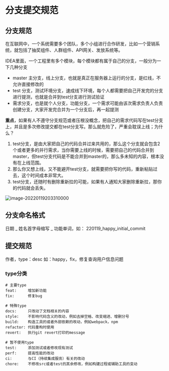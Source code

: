 # 分支提交规范

## 分支规范

在互联网中，一个系统需要多个团队，多个小组进行合作研发，比如一个营销系统，就包括了抽奖组件、人群组件、API网关、发放系统等。

IDEA里面，一个工程里有多个模块，每个模块都有属于自己的分支，一般分为一下几种分支

- master 主分支，线上分支，也就是真正在服务器上运行的分支，是红线，不允许直接修改的
- test 分支，测试环境分支，速成线下环境，每个人都需要把自己开发完的分支进行提测，也就是合并到test分支进行测试验证
- 需求分支，也是就个人分支，功能分支，一个需求可能由该次需求负责人负责创建分支，大家开发完合并为一个分支后，再一起提测

**重点**，如果有人不遵守分支规范或者压根没概念，把自己的需求代码写在test分支上，并且是多次修改提交都在test分支写。那么就危险了，严重会耽误上线；为什么？

1. test分支，是由大家把自己的代码合并过来共用的，那么这个分支就会包含2个或者更多的并行需求，当你需要上线的时候，需要把自己的代码合并到master，但test分支代码是不能合并到master的，那么多未知的内容，根本没有在上线范围。
2. 那么你又想上线，又不能避开test分支，就需要把你写的代码，重新粘贴过去，这个时间成本非常大。
3. test分支，还随时有删除重新拉的可能，如果有人通知大家删除重新拉，那你的代码就会丢失。

![image-20220119203310000](https://happychan.oss-cn-shenzhen.aliyuncs.com/img/image-20220119203310000.png)



## 分支命名格式

日期 _ 姓名首字母缩写 _ 功能单词，如： 220119_happy_initial_commit

## 提交规范

作者，type：desc 如：happy，fix，修复查询用户信息问题

### type分类

```shell
# 主要type
feat:     增加新功能
fix:      修复bug

# 特殊type
docs:     只改动了文档相关的内容
style:    不影响代码含义的改动，例如去掉空格、改变缩进、增删分号
build:    构造工具的或者外部依赖的改动，例如webpack，npm
refactor: 代码重构时使用
revert:   执行git revert打印的message

# 暂不使用type
test:     添加测试或者修改现有测试
perf:     提高性能的改动
ci:       与CI（持续集成服务）有关的改动
chore:    不修改src或者test的其余修改，例如构建过程或辅助工具的变动
```

